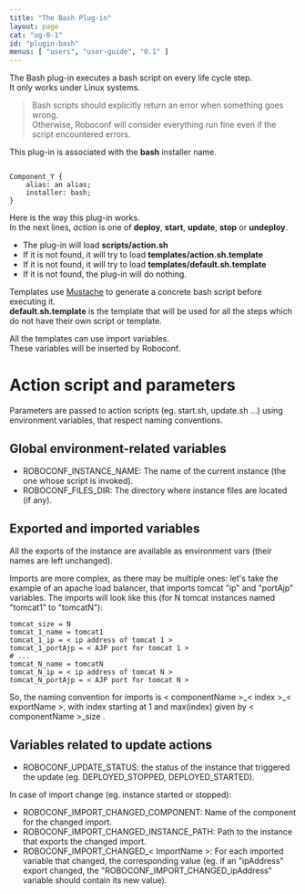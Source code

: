 ```yaml
---
title: "The Bash Plug-in"
layout: page
cat: "ug-0-1"
id: "plugin-bash"
menus: [ "users", "user-guide", "0.1" ]
---
```


The Bash plug-in executes a bash script on every life cycle step.  
It only works under Linux systems.

> Bash scripts should explicitly return an error when something goes wrong.  
> Otherwise, Roboconf will consider everything run fine even if the script encountered errors.  
  
This plug-in is associated with the **bash** installer name.

<pre><code class="language-roboconf">
Component_Y {
	alias: an alias;
	installer: bash;
}
</code></pre>

Here is the way this plug-in works.  
In the next lines, *action* is one of **deploy**, **start**, **update**, **stop** or **undeploy**. 

* The plug-in will load **scripts/action.sh**
* If it is not found, it will try to load **templates/action.sh.template**
* If it is not found, it will try to load **templates/default.sh.template**
* If it is not found, the plug-in will do nothing.

Templates use [Mustache](http://mustache.github.io/) to generate a concrete bash script before executing it.  
**default.sh.template** is the template that will be used for all the steps which do not have their own
script or template.

All the templates can use import variables.  
These variables will be inserted by Roboconf.

# Action script and parameters

Parameters are passed to action scripts (eg. start.sh, update.sh ...) using environment variables, that respect naming conventions.

## Global environment-related variables

- ROBOCONF\_INSTANCE\_NAME: The name of the current instance (the one whose script is invoked).
- ROBOCONF\_FILES\_DIR: The directory where instance files are located (if any).

## Exported and imported variables

All the exports of the instance are available as environment vars (their names are left unchanged).

Imports are more complex, as there may be multiple ones: let's take the example of an apache load balancer, that imports tomcat "ip" and "portAjp" variables.
The imports will look like this (for N tomcat instances named "tomcat1" to "tomcatN"):

```properties
tomcat_size = N
tomcat_1_name = tomcat1
tomcat_1_ip = < ip address of tomcat 1 >
tomcat_1_portAjp = < AJP port for tomcat 1 >
# ...
tomcat_N_name = tomcatN
tomcat_N_ip = < ip address of tomcat N >
tomcat_N_portAjp = < AJP port for tomcat N >
```

So, the naming convention for imports is < componentName >\_< index >\_< exportName >, with index starting at 1 and max(index) given by < componentName >\_size .

## Variables related to update actions

- ROBOCONF\_UPDATE\_STATUS: the status of the instance that triggered the update (eg. DEPLOYED\_STOPPED, DEPLOYED\_STARTED).

In case of import change (eg. instance started or stopped):

- ROBOCONF\_IMPORT\_CHANGED\_COMPONENT: Name of the component for the changed import.
- ROBOCONF\_IMPORT\_CHANGED\_INSTANCE\_PATH: Path to the instance that exports the changed import.
- ROBOCONF\_IMPORT\_CHANGED\_< ImportName >: For each imported variable that changed, the corresponding value (eg. if an "ipAddress" export changed, the "ROBOCONF\_IMPORT\_CHANGED_ipAddress" variable should contain its new value).

